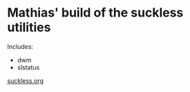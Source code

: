 # Mathias' build of the suckless utilities

Includes:
- dwm
- slstatus

[suckless.org](https://suckless.org)

